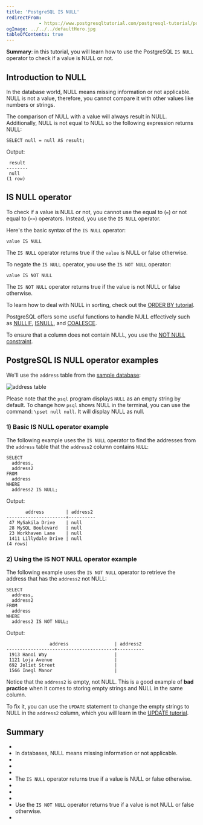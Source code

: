 ```yaml
---
title: 'PostgreSQL IS NULL'
redirectFrom: 
            - https://www.postgresqltutorial.com/postgresql-tutorial/postgresql-is-null/
ogImage: ../../../defaultHero.jpg
tableOfContents: true
---
```



**Summary**: in this tutorial, you will learn how to use the PostgreSQL `IS NULL` operator to check if a value is NULL or not.





## Introduction to NULL





In the database world, NULL means missing information or not applicable. NULL is not a value, therefore, you cannot compare it with other values like numbers or strings.





The comparison of NULL with a value will always result in NULL. Additionally, NULL is not equal to NULL so the following expression returns NULL:





```
SELECT null = null AS result;
```





Output:





```
 result
--------
 null
(1 row)
```





## IS NULL operator





To check if a value is NULL or not, you cannot use the equal to (`=`) or not equal to (`<>`) operators. Instead, you use the `IS NULL` operator.





Here's the basic syntax of the `IS NULL` operator:





```
value IS NULL
```





The `IS NULL` operator returns true if the `value` is NULL or false otherwise.





To negate the `IS NULL` operator, you use the `IS NOT NULL` operator:





```
value IS NOT NULL
```





The `IS NOT NULL` operator returns true if the value is not NULL or false otherwise.





To learn how to deal with NULL in sorting, check out the [ORDER BY tutorial](https://www.postgresqltutorial.com/postgresql-tutorial/postgresql-order-by/).





PostgreSQL offers some useful functions to handle NULL effectively such as [NULLIF](https://www.postgresqltutorial.com/postgresql-tutorial/postgresql-nullif/), [ISNULL](https://www.postgresqltutorial.com/postgresql-tutorial/postgresql-isnull/), and [COALESCE](https://www.postgresqltutorial.com/postgresql-tutorial/postgresql-coalesce/).





To ensure that a column does not contain NULL, you use the [NOT NULL constraint](https://www.postgresqltutorial.com/postgresql-tutorial/postgresql-not-null-constraint/).





## PostgreSQL IS NULL operator examples





We'll use the `address` table from the [sample database](https://www.postgresqltutorial.com/postgresql-getting-started/postgresql-sample-database/):





![address table](https://www.postgresqltutorial.com/wp-content/uploads/2018/12/address.png)





Please note that the `psql` program displays `NULL` as an empty string by default. To change how `psql` shows NULL in the terminal, you can use the command: `\pset null null`. It will display NULL as null.





### 1) Basic IS NULL operator example





The following example uses the `IS NULL` operator to find the addresses from the `address` table that the `address2` column contains `NULL`:





```
SELECT
  address,
  address2
FROM
  address
WHERE
  address2 IS NULL;
```





Output:





```
       address        | address2
----------------------+----------
 47 MySakila Drive    | null
 28 MySQL Boulevard   | null
 23 Workhaven Lane    | null
 1411 Lillydale Drive | null
(4 rows)
```





### 2) Using the IS NOT NULL operator example





The following example uses the `IS NOT NULL` operator to retrieve the address that has the `address2` not NULL:





```
SELECT
  address,
  address2
FROM
  address
WHERE
  address2 IS NOT NULL;
```





Output:





```
                address                 | address2
----------------------------------------+----------
 1913 Hanoi Way                         |
 1121 Loja Avenue                       |
 692 Joliet Street                      |
 1566 Inegl Manor                       |
```





Notice that the `address2` is empty, not NULL. This is a good example of **bad practice** when it comes to storing empty strings and NULL in the same column.





To fix it, you can use the `UPDATE` statement to change the empty strings to NULL in the `address2` column, which you will learn in the [UPDATE tutorial](https://www.postgresqltutorial.com/postgresql-tutorial/postgresql-update/).





## Summary





- 
- In databases, NULL means missing information or not applicable.
- 
-
- 
- The `IS NULL` operator returns true if a value is NULL or false otherwise.
- 
-
- 
- Use the `IS NOT NULL` operator returns true if a value is not NULL or false otherwise.
- 


